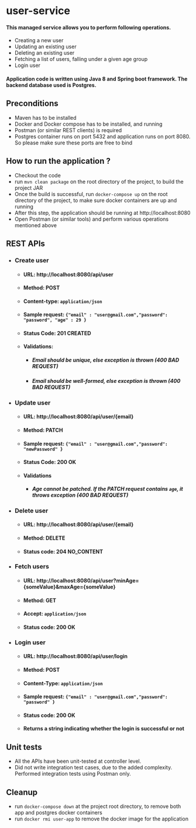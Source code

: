 # user-service

#### This managed service allows you to perform following operations.

- Creating a new user
- Updating an existing user
- Deleting an existing user
- Fetching a list of users, falling under a given age group
- Login user

#### Application code is written using Java 8 and Spring boot framework. The backend database used is Postgres.

## Preconditions

- Maven has to be installed
- Docker and Docker compose has to be installed, and running
- Postman (or similar REST clients) is required
- Postgres container runs on port 5432 and application runs on port 8080. So please make sure these ports are free to bind

## How to run the application ?

- Checkout the code
- run `mvn clean package` on the root directory of the project, to build the project JAR
- Once the build is successful, run `docker-compose up` on the root directory of the project, to make sure docker containers are up and running
- After this step, the application should be running at http://localhost:8080
- Open Postman (or similar tools) and perform various operations mentioned above

## REST APIs

- ### Create user
  - #### URL: http://localhost:8080/api/user
  - #### Method: POST
  - #### Content-type: `application/json`
  - #### Sample request: `{"email" : "user@gmail.com","password": "password", "age" : 29 }`
  - #### Status Code: 201 CREATED
  - #### Validations: 
    - ##### Email should be unique, else exception is thrown (400 BAD REQUEST)
    - ##### Email should be well-formed, else exception is thrown (400 BAD REQUEST)

- ### Update user
  - #### URL: http://localhost:8080/api/user/{email}
  - #### Method: PATCH
  - #### Sample request: `{"email" : "user@gmail.com","password": "newPassword" }`
  - #### Status Code: 200 OK
  - #### Validations
    - ##### Age cannot be patched. If the PATCH request contains `age`, it throws exception (400 BAD REQUEST)

- ### Delete user
  - #### URL: http://localhost:8080/api/user/{email}
  - #### Method: DELETE
  - #### Status code: 204 NO_CONTENT

- ### Fetch users
  - #### URL: http://localhost:8080/api/user?minAge={someValue}&maxAge={someValue}
  - #### Method: GET
  - #### Accept: `application/json`
  - #### Status code: 200 OK

- ### Login user
  - #### URL: http://localhost:8080/api/user/login
  - #### Method: POST
  - #### Content-Type: `application/json`
  - #### Sample request: `{"email" : "user@gmail.com","password": "password" }`
  - #### Status code: 200 OK
  - #### Returns a string indicating whether the login is successful or not

## Unit tests

- All the APIs have been unit-tested at controller level.
- Did not write integration test cases, due to the added complexity. Performed integration tests using Postman only.

## Cleanup

- run `docker-compose down` at the project root directory, to remove both app and postgres docker containers
- run `docker rmi user-app` to remove the docker image for the application

